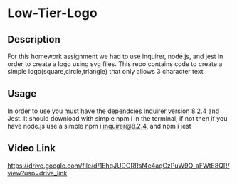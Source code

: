 # Low-Tier-Logo

## Description
For this homework assignment we had to use inquirer, node.js, and jest in order to create a logo using svg files. This repo contains code to create a simple logo(square,circle,triangle) that only allows 3 character text

## Usage
In order to use you must have the dependcies Inquirer version 8.2.4 and Jest. It should download with simple npm i in the terminal, if not then if you have node.js use a simple npm i inquirer@8.2.4, and npm i jest

## Video Link
https://drive.google.com/file/d/1EhqJUDGRRsf4c4aqCzPuW9Q_aFWtE8QR/view?usp=drive_link

